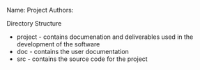 Name: Project
Authors:


Directory Structure
* project - contains documenation and deliverables used in the development of the software
* doc - contains the user documentation 
* src - contains the source code for the project
